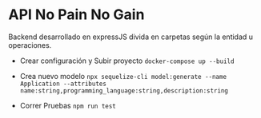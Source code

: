 # API No Pain No Gain

Backend desarrollado en expressJS divida en carpetas según la entidad u operaciones. 
- Crear configuración y Subir proyecto
`docker-compose up --build`

- Crea nuevo modelo
`npx sequelize-cli model:generate --name Application --attributes name:string,programming_language:string,description:string`

- Correr Pruebas
`npm run test`
